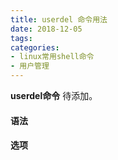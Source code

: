 ```yaml
---
title: userdel 命令用法
date: 2018-12-05
tags:
categories: 
- linux常用shell命令
- 用户管理
---
```

**userdel命令** 待添加。
<!-- more --> 
#### **语法**


#### **选项**
